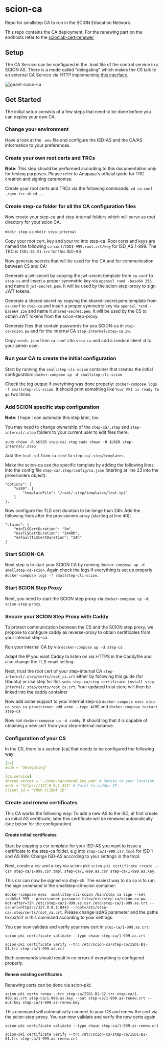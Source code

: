 # scion-ca
Repo for smallstep CA to run in the SCION Education Network.

This repo contains the CA deployment. For the renewing part on the endhosts refer to the [scionlab-cert-renewer](https://github.com/netsys-lab/scionlab-cert-renewer)

## Setup
The CA Service can be configured in the .toml file of the control service in a SCION AS. There is a mode called "delegating" which makes the CS talk to an external CA Service via HTTP implementing [this interface](https://github.com/scionproto/scion/blob/master/spec/ca.gen.yml).

![geant-scion-ca](https://user-images.githubusercontent.com/32448709/185569635-a538f8bc-965a-4a6c-a166-1673f2a66b0f.jpg)

## Get Started
The initial setup consists of a few steps that need to be done before you can deploy your own CA.

### Change your environment
Have a look at the `.env` file and configure the ISD-AS and the CA/AS information to your preferences.

### Create your own root certs and TRCs
**Note:** This step should be performed according to this documentation only for testing purposes. Please refer to Anapaya's official guide for TRC creation and signing ceremonies.

Create your root certs and TRCs via the following commands:
`cd ca-conf`
`./gen-trc.sh`
`cd ..`

### Create step-ca folder for all the CA configuration files
Now create your step-ca and step-internal folders which will serve as root directory for your scion CA.

`mkdir step-ca`
`mkdir step-internal`

Copy your root cert, key and your trc into step-ca. Root certs and keys are named the following `ca-conf/ISD1-999.root.crt/key` for ISD_AS 1-999. The TRC is `ISD1-B1-S1.trc` for this ISD-AS.

Now generate secrets that will be used for the CA and for communication between CS and CA:

Generate a jwt-secret by copying the jwt-secret.template from `ca-conf` to `step-ca` and insert a proper symmetric key via `openssl rand -base64 256` and name it `jwt-secret.pem`. It will be used by the scion-step-proxy to sign JWT tokens.

Generate a shared secret by copying the shared-secret.pem.template from `ca-conf` to `step-ca` and insert a proper symmetric key via `openssl rand -base64 256` and name it `shared-secret.pem`. It will be used by the CS to obtain JWT tokens from the scion-step-proxy.

Generate files that contain passwords for you SCION-ca in `step-ca/scion.pw` and for the internal CA `step-internal/step-ca.pw`.

Copy `seeds.json` from `ca-conf` into `step-ca` and add a random client id to your admin user.

### Run your CA to create the initial configuration

Start by running the `smallstep-cli-scion` container that creates the initial configuration: `docker-compose up -d smallstep-cli-scion`

Check the log output if everything was done properly: `docker-compose logs -f smallstep-cli-scion`. It should print something like `Your PKI is ready to go` two times.

### Add SCION specific step configuration
**Note:** I hope I can automate this step later, too.

You may need to change ownership of the `step-ca/.step` and `step-internal/.step` folders to your current user to edit files there.

`sudo chown -R $USER step-ca/.step`
`sudo chown -R $USER step-internal/.step`

Add the `leaf.tpl` from `ca-conf` to `step-ca/.step/templates`.

Make the scion-ca use the specific template by adding the following lines into the config file `step-ca/.step/config/ca.json` (starting at line 23 into the provisioners object):

```
"options": {
    "x509": {
        "templateFile": "/root/.step/templates/leaf.tpl"
    }
},
```

Now configure the TLS cert duration to be longe than 24h: Add the following lines after the provisioners array (starting at line 40):

```
"claims": {
    "minTLSCertDuration": "5m",
    "maxTLSCertDuration": "1440h",
    "defaultTLSCertDuration": "24h"
}
```

### Start SCION-CA 
Next step is to start your SCION CA by running `docker-compose up -d smallstep-ca-scion`. Again check the logs if everything is set up properly `docker-compose logs -f smallstep-cli-scion`.

### Start SCION Step Proxy
Next, you need to start the SCION step proxy via `docker-compose up -d scion-step-proxy`.

### Secure your SCION Step Proxy with Caddy
To protect communication between the CS and the SCION step proxy, we propose to configure caddy as reverse-proxy to obtain certificates from your internal step-ca.

Run your internal CA by via `docker-compose up -d step-ca`.

Adapt the IP you want Caddy to listen on via HTTPS in the Caddyfile and also change the TLS email setting.

Next, trust the root cert of your step-internal CA `step-internal/.step/certs/root_ca.crt` either by following this guide (for Ubuntu) or use step for this `sudo step-ca/step certificate install step-internal/.step/certs/root_ca.crt`. Your updated trust store will then be linked into the caddy container

Now add acme support to your internal step-ca `docker-compose exec step-ca step ca provisioner add acme --type ACME` and `docker-compose restart step-ca`

Now run `docker-compose up -d caddy`. It should log that it is capable of obtaining a new cert from your step-internal instance.

### Configuration of your CS
In the CS, there is a section [ca] that needs to be configured the following way:

```yaml
[ca]
mode = "delegating"

[ca.service]
shared_secret = "./step-ca/shared_key.pem" # Update to your location
addr = "https://127.0.0.1:443" # Point to caddys IP
client_id = "YOUR CLIENT ID"
```

### Create and renew certificates
This CA works the following way: To add a new AS to the ISD, at first create an initial AS certificate, later this certificate will be renewed automatically (see below for the configuration).

#### Create initial certificates
Start by copying a csr template for your ISD-AS you want to issue a certificate to the step-ca folder, e.g into `step-ca/1-999.csr.tmpl` for ISD 1 and AS 999. Change ISD-AS according to your settings in the tmpl.

Next, create a csr and a key via scion-pki: `scion-pki certificate create --csr step-ca/1-999.csr.tmpl step-ca/1-999.as.csr step-ca/1-999.as.key`.

This csr can now be signed via step-cli. The easiest way to do so is to run the sign command in the smallstep-cli-scion container: 

`docker-compose exec  smallstep-cli-scion /bin/step ca sign --set isdAS=1-999 --provisioner-password-file=/etc/step-ca/scion-ca.pw --not-after=72h /etc/step-ca/1-999.as.csr /etc/step-ca/1-999.as.crt --ca-url=https://127.0.0.1:8443 --root=/etc/step-ca/.step/certs/root_ca.crt`. Please change isdAS parameter and the paths to csr/crt in this command according to your settings. 

You can now validate and verify your new cert in `step-ca/1-999.as.crt`:

`scion-pki certificate validate --type chain step-ca/1-999.as.crt`

`scion-pki certificate verify --trc /etc/scion-ca/step-ca/ISD1-B1-S1.trc step-ca/1-999.as.crt`

Both commands should result in no errors if everything is configured properly.

#### Renew existing certificates
Renewing certs can be done via scion-pki:

`scion-pki certs renew --trc step-ca/ISD1-B1-S2.trc step-ca/1-999.as.crt step-ca/1-999.as.key --out step-ca/1-999.as-renew.crt --out-key step-ca/1-999.as-renew.key`

This command will automatically connect to your CS and renew the cert via the scion-step-proxy. You can now validate and verify the new certs again.


`scion-pki certificate validate --type chain step-ca/1-999.as-renew.crt`

`scion-pki certificate verify --trc /etc/scion-ca/step-ca/ISD1-B1-S1.trc step-ca/1-999.as-renew.crt`
